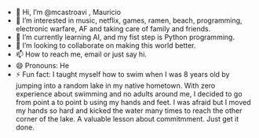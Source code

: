 - 👋 Hi, I’m @mcastroavi , Mauricio 
- 👀 I’m interested in music, netflix, games, ramen, beach, programming, electronic warfare, AF and taking care of family and friends. 
- 🌱 I’m currently learning AI, and my fist step is Python programming. 
- 💞️ I’m looking to collaborate on making this world better. 
- 📫 How to reach me, email or just say hi.
- 😄 Pronouns: He
- ⚡ Fun fact: I taught myself how to swim when I was 8 years old by jumping into a random lake in my native hometown.
      With zero experience about swimming and no adults around me, I decided to go from point a to point b using my hands and feet.
      I was afraid but I moved my hands so hard and kicked the water many times to reach the other corner of the lake. 
      A valuable lesson about commitmment. Just get it done. 

<!---
mcastroavi/mcastroavi is a ✨ special ✨ repository because its `README.md` (this file) appears on your GitHub profile.
You can click the Preview link to take a look at your changes.
--->
